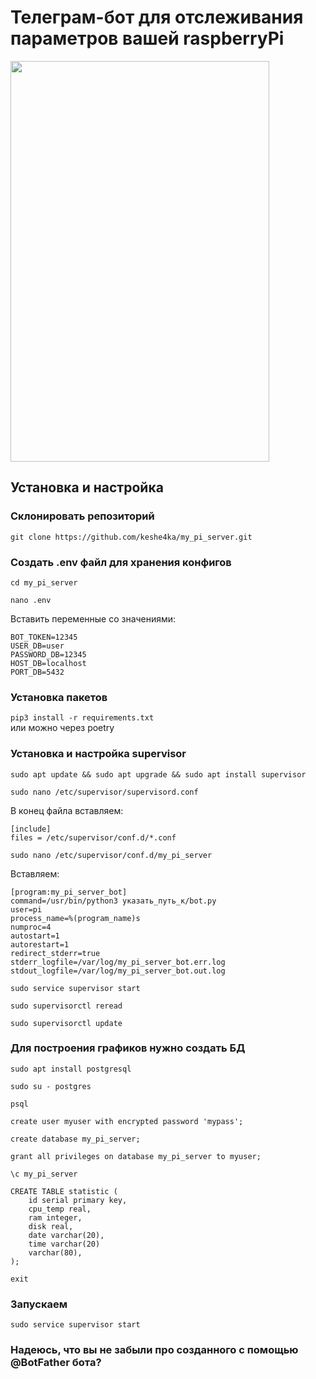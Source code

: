 # Телеграм-бот для отслеживания параметров вашей raspberryPi

<img align="center" width="414" height="641" src="https://github.com/keshe4ka/my_pi_server/blob/main/photos/Rz6oTi1Y5lk.jpg?raw=true">

## Установка и настройка

### Склонировать репозиторий  
```git clone https://github.com/keshe4ka/my_pi_server.git```  

### Создать .env файл для хранения конфигов  
```cd my_pi_server```  

```nano .env```  

Вставить переменные со значениями:  
```
BOT_TOKEN=12345
USER_DB=user
PASSWORD_DB=12345
HOST_DB=localhost
PORT_DB=5432
```

### Установка пакетов  
```pip3 install -r requirements.txt```  
или можно через poetry

### Установка и настройка supervisor   
```sudo apt update && sudo apt upgrade && sudo apt install supervisor```  

```sudo nano /etc/supervisor/supervisord.conf```  

В конец файла вставляем:  
```
[include]
files = /etc/supervisor/conf.d/*.conf
```  

```sudo nano /etc/supervisor/conf.d/my_pi_server```    

Вставляем:  
```
[program:my_pi_server_bot]
command=/usr/bin/python3 указать_путь_к/bot.py
user=pi
process_name=%(program_name)s
numproc=4
autostart=1
autorestart=1
redirect_stderr=true
stderr_logfile=/var/log/my_pi_server_bot.err.log
stdout_logfile=/var/log/my_pi_server_bot.out.log
```  
```sudo service supervisor start```  

```sudo supervisorctl reread```  

```sudo supervisorctl update```  

### Для построения графиков нужно создать БД    
```sudo apt install postgresql```    

```sudo su - postgres```  

```psql```  

```create user myuser with encrypted password 'mypass';```  

```create database my_pi_server;```  

```grant all privileges on database my_pi_server to myuser;```  

```\c my_pi_server```  

```
CREATE TABLE statistic (
    id serial primary key,
    cpu_temp real,
    ram integer,
    disk real,
    date varchar(20),
    time varchar(20)
    varchar(80),
);
```  

```exit```

### Запускаем  
```sudo service supervisor start```

### Надеюсь, что вы не забыли про созданного с помощью @BotFather бота?
